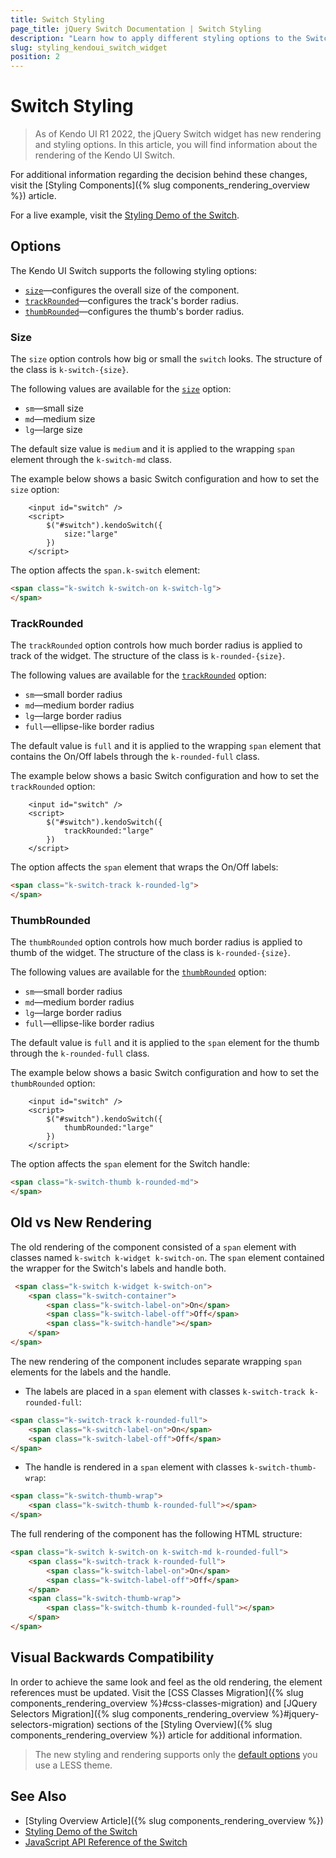 ```yaml
---
title: Switch Styling
page_title: jQuery Switch Documentation | Switch Styling
description: "Learn how to apply different styling options to the Switch widget."
slug: styling_kendoui_switch_widget
position: 2
---
```


# Switch Styling

> As of Kendo UI R1 2022, the jQuery Switch widget has new rendering and styling options.
In this article, you will find information about the rendering of the Kendo UI Switch.

For additional information regarding the decision behind these changes, visit the [Styling Components]({% slug components_rendering_overview %}) article.

For a live example, visit the [Styling Demo of the Switch](https://demos.telerik.com/kendo-ui/switch/styling).

## Options

The Kendo UI Switch supports the following styling options:

- [`size`](#size)—configures the overall size of the component.
- [`trackRounded`](#trackRounded)—configures the track's border radius.
- [`thumbRounded`](#thumbRounded)—configures the thumb's border radius.

### Size

The `size` option controls how big or small the `switch` looks. The structure of the class is `k-switch-{size}`.

The following values are available for the [`size`](/api/javascript/ui/switch/configuration/size) option:

- `sm`—small size
- `md`—medium size
- `lg`—large size

The default size value is `medium` and it is applied to the wrapping `span` element through the `k-switch-md` class.

The example below shows a basic Switch configuration and how to set the `size` option:

```dojo
    <input id="switch" />
    <script>
        $("#switch").kendoSwitch({
            size:"large"
        })
    </script>
```

The option affects the `span.k-switch` element:

```html
<span class="k-switch k-switch-on k-switch-lg">
</span>
```

### TrackRounded

The `trackRounded` option controls how much border radius is applied to track of the widget. The structure of the class is `k-rounded-{size}`.

The following values are available for the [`trackRounded`](/api/javascript/ui/switch/configuration/trackRounded) option:

- `sm`—small border radius
- `md`—medium border radius
- `lg`—large border radius
- `full`—ellipse-like  border radius

The default value is `full` and it is applied to the wrapping `span` element that contains the On/Off labels through the `k-rounded-full` class.

The example below shows a basic Switch configuration and how to set the `trackRounded` option:

```dojo
    <input id="switch" />
    <script>
        $("#switch").kendoSwitch({
            trackRounded:"large"
        })
    </script>
```

The option affects the `span` element that wraps the On/Off labels:

```html
<span class="k-switch-track k-rounded-lg">
</span>
```

### ThumbRounded

The `thumbRounded` option controls how much border radius is applied to thumb of the widget. The structure of the class is `k-rounded-{size}`.

The following values are available for the [`thumbRounded`](/api/javascript/ui/switch/configuration/thumbRounded) option:

- `sm`—small border radius
- `md`—medium border radius
- `lg`—large border radius
- `full`—ellipse-like  border radius

The default value is `full` and it is applied to the `span` element for the thumb through the `k-rounded-full` class.

The example below shows a basic Switch configuration and how to set the `thumbRounded` option:

```dojo
    <input id="switch" />
    <script>
        $("#switch").kendoSwitch({
            thumbRounded:"large"
        })
    </script>
```

The option affects the `span` element for the Switch handle:

```html
<span class="k-switch-thumb k-rounded-md">
</span>
```

## Old vs New Rendering

The old rendering of the component consisted of a `span` element with classes named `k-switch k-widget k-switch-on`. The `span` element contained the wrapper for the Switch's labels and handle both.

```html
 <span class="k-switch k-widget k-switch-on">
    <span class="k-switch-container">
        <span class="k-switch-label-on">On</span>
        <span class="k-switch-label-off">Off</span>
        <span class="k-switch-handle"></span>
    </span>
</span>
```

The new rendering of the component includes separate wrapping `span` elements for the labels and the handle.

- The labels are placed in a `span` element with classes `k-switch-track k-rounded-full`:

```html
<span class="k-switch-track k-rounded-full">
    <span class="k-switch-label-on">On</span>
    <span class="k-switch-label-off">Off</span>
</span>
```

- The handle is rendered in a `span` element with classes `k-switch-thumb-wrap`:

```html
<span class="k-switch-thumb-wrap">
    <span class="k-switch-thumb k-rounded-full"></span>
</span>

```

The full rendering of the component has the following HTML structure:

```html
<span class="k-switch k-switch-on k-switch-md k-rounded-full">
    <span class="k-switch-track k-rounded-full">
        <span class="k-switch-label-on">On</span>
        <span class="k-switch-label-off">Off</span>
    </span>
    <span class="k-switch-thumb-wrap">
        <span class="k-switch-thumb k-rounded-full"></span>
    </span>
</span>
```

## Visual Backwards Compatibility

In order to achieve the same look and feel as the old rendering, the element references must be updated. Visit the [CSS Classes Migration]({% slug components_rendering_overview %}#css-classes-migration) and [JQuery Selectors Migration]({% slug components_rendering_overview %}#jquery-selectors-migration) sections of the [Styling Overview]({% slug components_rendering_overview %}) article for additional information.

> The new styling and rendering supports only the [default options](#options) you use a LESS theme.

## See Also

* [Styling Overview Article]({% slug components_rendering_overview %})
* [Styling Demo of the Switch](https://demos.telerik.com/kendo-ui/switch/styling)
* [JavaScript API Reference of the Switch](/api/javascript/ui/switch)